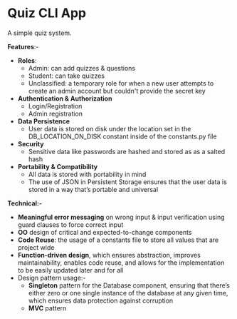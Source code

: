 # Quiz CLI App
A simple quiz system.

**Features**:-

* **Roles**:
  * Admin: can add quizzes & questions
  * Student: can take quizzes
  * Unclassified: a temporary role for when a new user attempts to create an admin account but couldn't provide the secret key
* **Authentication & Authorization**
  * Login/Registration
  * Admin registration
* **Data Persistence**
  * User data is stored on disk under the location set in the DB_LOCATION_ON_DISK constant inside of the constants.py file
* **Security**
  * Sensitive data like passwords are hashed and stored as as a salted hash
* **Portability & Compatibility**
  * All data is stored with portability in mind
  * The use of JSON in Persistent Storage ensures that the user data is stored in a way that’s portable and universal

**Technical:-**
  * **Meaningful error messaging** on wrong input & input verification using guard clauses to force correct input
  * **OO** design of critical and expected-to-change components
  * **Code Reuse**: the usage of a constants file to store all values that are project wide
  * **Function-driven design**, which ensures abstraction, improves maintainability, enables code reuse, and allows for the implementation to be easily updated later and for all
  * Design pattern usage:-
    * **Singleton** pattern for the Database component, ensuring that there’s either zero or one single instance of the database at any given time, which ensures data protection against corruption
    * **MVC** pattern
